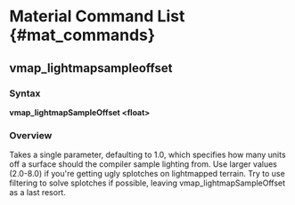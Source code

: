 # Material Command List {#mat_commands}

## vmap_lightmapsampleoffset
### Syntax

**vmap_lightmapSampleOffset \<float\>**

### Overview

Takes a single parameter, defaulting to 1.0, which specifies how many
units off a surface should the compiler sample lighting from. Use larger
values (2.0-8.0) if you're getting ugly splotches on lightmapped
terrain. Try to use filtering to solve splotches if possible, leaving
vmap_lightmapSampleOffset as a last resort.
